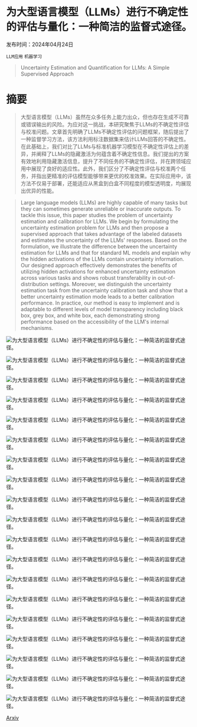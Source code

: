 # 为大型语言模型（LLMs）进行不确定性的评估与量化：一种简洁的监督式途径。

发布时间：2024年04月24日

`LLM应用` `机器学习`

> Uncertainty Estimation and Quantification for LLMs: A Simple Supervised Approach

# 摘要

> 大型语言模型（LLMs）虽然在众多任务上能力出众，但也存在生成不可靠或错误输出的风险。为应对这一挑战，本研究聚焦于LLMs的不确定性评估与校准问题。文章首先明确了LLMs不确定性评估的问题框架，随后提出了一种监督学习方法，该方法利用标注数据集来估计LLMs回答的不确定性。在此基础上，我们对比了LLMs与标准机器学习模型在不确定性评估上的差异，并阐释了LLMs的隐藏激活为何蕴含着不确定性信息。我们提出的方案有效地利用隐藏激活信息，提升了不同任务的不确定性评估，并在跨领域应用中展现了良好的适应性。此外，我们区分了不确定性评估与校准两个任务，并指出更精准的评估模型能够带来更优的校准效果。在实际应用中，该方法不仅易于部署，还能适应从黑盒到白盒不同程度的模型透明度，均展现出优异的性能。

> Large language models (LLMs) are highly capable of many tasks but they can sometimes generate unreliable or inaccurate outputs. To tackle this issue, this paper studies the problem of uncertainty estimation and calibration for LLMs. We begin by formulating the uncertainty estimation problem for LLMs and then propose a supervised approach that takes advantage of the labeled datasets and estimates the uncertainty of the LLMs' responses. Based on the formulation, we illustrate the difference between the uncertainty estimation for LLMs and that for standard ML models and explain why the hidden activations of the LLMs contain uncertainty information. Our designed approach effectively demonstrates the benefits of utilizing hidden activations for enhanced uncertainty estimation across various tasks and shows robust transferability in out-of-distribution settings. Moreover, we distinguish the uncertainty estimation task from the uncertainty calibration task and show that a better uncertainty estimation mode leads to a better calibration performance. In practice, our method is easy to implement and is adaptable to different levels of model transparency including black box, grey box, and white box, each demonstrating strong performance based on the accessibility of the LLM's internal mechanisms.

![为大型语言模型（LLMs）进行不确定性的评估与量化：一种简洁的监督式途径。](../../../paper_images/2404.15993/x1.png)

![为大型语言模型（LLMs）进行不确定性的评估与量化：一种简洁的监督式途径。](../../../paper_images/2404.15993/x2.png)

![为大型语言模型（LLMs）进行不确定性的评估与量化：一种简洁的监督式途径。](../../../paper_images/2404.15993/x3.png)

![为大型语言模型（LLMs）进行不确定性的评估与量化：一种简洁的监督式途径。](../../../paper_images/2404.15993/x4.png)

![为大型语言模型（LLMs）进行不确定性的评估与量化：一种简洁的监督式途径。](../../../paper_images/2404.15993/x5.png)

![为大型语言模型（LLMs）进行不确定性的评估与量化：一种简洁的监督式途径。](../../../paper_images/2404.15993/x6.png)

![为大型语言模型（LLMs）进行不确定性的评估与量化：一种简洁的监督式途径。](../../../paper_images/2404.15993/x7.png)

![为大型语言模型（LLMs）进行不确定性的评估与量化：一种简洁的监督式途径。](../../../paper_images/2404.15993/x8.png)

![为大型语言模型（LLMs）进行不确定性的评估与量化：一种简洁的监督式途径。](../../../paper_images/2404.15993/x9.png)

![为大型语言模型（LLMs）进行不确定性的评估与量化：一种简洁的监督式途径。](../../../paper_images/2404.15993/x10.png)

![为大型语言模型（LLMs）进行不确定性的评估与量化：一种简洁的监督式途径。](../../../paper_images/2404.15993/x11.png)

![为大型语言模型（LLMs）进行不确定性的评估与量化：一种简洁的监督式途径。](../../../paper_images/2404.15993/x12.png)

![为大型语言模型（LLMs）进行不确定性的评估与量化：一种简洁的监督式途径。](../../../paper_images/2404.15993/x13.png)

![为大型语言模型（LLMs）进行不确定性的评估与量化：一种简洁的监督式途径。](../../../paper_images/2404.15993/x14.png)

![为大型语言模型（LLMs）进行不确定性的评估与量化：一种简洁的监督式途径。](../../../paper_images/2404.15993/x15.png)

![为大型语言模型（LLMs）进行不确定性的评估与量化：一种简洁的监督式途径。](../../../paper_images/2404.15993/x16.png)

![为大型语言模型（LLMs）进行不确定性的评估与量化：一种简洁的监督式途径。](../../../paper_images/2404.15993/x17.png)

![为大型语言模型（LLMs）进行不确定性的评估与量化：一种简洁的监督式途径。](../../../paper_images/2404.15993/x18.png)

![为大型语言模型（LLMs）进行不确定性的评估与量化：一种简洁的监督式途径。](../../../paper_images/2404.15993/x19.png)

[Arxiv](https://arxiv.org/abs/2404.15993)